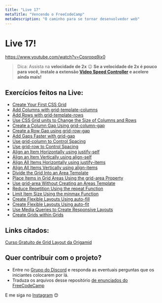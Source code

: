 ```yaml
---
title: "Live 17"
metaTitle: "Vencendo o FreeCodeCamp"
metaDescription: "O caminho para se tornar desenvolvedor web"
---
```


# Live 17!

https://www.youtube.com/watch?v=Cpsropq9ix0

> Dica: Assista na **velocidade de 2x** 😉 **Se a velocidade de 2x é pouco para você, instale a extensão [Video Speed Controller](http://bit.ly/2YjPJn2) e acelere ainda mais!**

## Exercícios feitos na Live: 

-   [Create Your First CSS Grid](https://www.freecodecamp.org/learn/responsive-web-design/css-grid/create-your-first-css-grid)
-   [Add Columns with grid-template-columns](https://www.freecodecamp.org/learn/responsive-web-design/css-grid/add-columns-with-grid-template-columns)
-   [Add Rows with grid-template-rows](https://www.freecodecamp.org/learn/responsive-web-design/css-grid/add-rows-with-grid-template-rows)
-   [Use CSS Grid units to Change the Size of Columns and Rows](https://www.freecodecamp.org/learn/responsive-web-design/css-grid/use-css-grid-units-to-change-the-size-of-columns-and-rows)
-   [Create a Column Gap Using grid-column-gap](https://www.freecodecamp.org/learn/responsive-web-design/css-grid/create-a-column-gap-using-grid-column-gap)
-   [Create a Row Gap using grid-row-gap](https://www.freecodecamp.org/learn/responsive-web-design/css-grid/create-a-row-gap-using-grid-row-gap)
-   [Add Gaps Faster with grid-gap](https://www.freecodecamp.org/learn/responsive-web-design/css-grid/add-gaps-faster-with-grid-gap)
-   [Use grid-column to Control Spacing](https://www.freecodecamp.org/learn/responsive-web-design/css-grid/use-grid-column-to-control-spacing)
-   [Use grid-row to Control Spacing](https://www.freecodecamp.org/learn/responsive-web-design/css-grid/use-grid-row-to-control-spacing)
-   [Align an Item Horizontally using justify-self](https://www.freecodecamp.org/learn/responsive-web-design/css-grid/align-an-item-horizontally-using-justify-self)
-   [Align an Item Vertically using align-self](https://www.freecodecamp.org/learn/responsive-web-design/css-grid/align-an-item-vertically-using-align-self)
-   [Align All Items Horizontally using justify-items](https://www.freecodecamp.org/learn/responsive-web-design/css-grid/align-all-items-horizontally-using-justify-items)
-   [Align All Items Vertically using align-items](https://www.freecodecamp.org/learn/responsive-web-design/css-grid/align-all-items-vertically-using-align-items)
-   [Divide the Grid Into an Area Template](https://www.freecodecamp.org/learn/responsive-web-design/css-grid/divide-the-grid-into-an-area-template)
-   [Place Items in Grid Areas Using the grid-area Property](https://www.freecodecamp.org/learn/responsive-web-design/css-grid/place-items-in-grid-areas-using-the-grid-area-property)
-   [Use grid-area Without Creating an Areas Template](https://www.freecodecamp.org/learn/responsive-web-design/css-grid/use-grid-area-without-creating-an-areas-template)
-   [Reduce Repetition Using the repeat Function](https://www.freecodecamp.org/learn/responsive-web-design/css-grid/reduce-repetition-using-the-repeat-function)
-   [Limit Item Size Using the minmax Function](https://www.freecodecamp.org/learn/responsive-web-design/css-grid/limit-item-size-using-the-minmax-function)
-   [Create Flexible Layouts Using auto-fill](https://www.freecodecamp.org/learn/responsive-web-design/css-grid/create-flexible-layouts-using-auto-fill)
-   [Create Flexible Layouts Using auto-fit](https://www.freecodecamp.org/learn/responsive-web-design/css-grid/create-flexible-layouts-using-auto-fit)
-   [Use Media Queries to Create Responsive Layouts](https://www.freecodecamp.org/learn/responsive-web-design/css-grid/use-media-queries-to-create-responsive-layouts)
-   [Create Grids within Grids](https://www.freecodecamp.org/learn/responsive-web-design/css-grid/create-grids-within-grids)

## Links citados:

[Curso Gratuito de Grid Layout da Origamid](https://www.origamid.com/curso/css-grid-layout)


## Quer contribuir com o projeto?

- Entre no [Grupo do Discord](https://bit.ly/discord-reativa) e responda as eventuais perguntas que os iniciantes colocarem por lá.
- Traduza os arquivos desse repositório [de enunciados do FreeCodeCamp](https://github.com/reativa/traducao-freecodecamp)

E me siga no [Instagram](http://bit.ly/pauloluan-insta
) 😊
